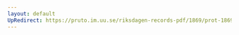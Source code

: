 ```yaml
---
layout: default
UpRedirect: https://pruto.im.uu.se/riksdagen-records-pdf/1869/prot-1869--fk--303/prot-1869--fk--303_041.pdf
---
```

